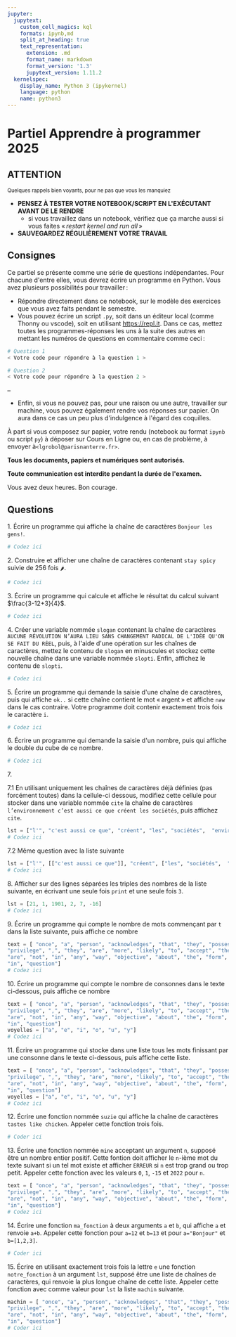 ```yaml
---
jupyter:
  jupytext:
    custom_cell_magics: kql
    formats: ipynb,md
    split_at_heading: true
    text_representation:
      extension: .md
      format_name: markdown
      format_version: '1.3'
      jupytext_version: 1.11.2
  kernelspec:
    display_name: Python 3 (ipykernel)
    language: python
    name: python3
---
```


<!-- LTeX: language=fr -->
Partiel Apprendre à programmer 2025
===================================

## ATTENTION

<small>Quelques rappels bien voyants, pour ne pas que vous les manquiez</small>

- **PENSEZ À TESTER VOTRE NOTEBOOK/SCRIPT EN L'EXÉCUTANT AVANT DE LE RENDRE**
  - si vous travaillez dans un notebook, vérifiez que ça marche aussi si vous faites « *restart
    kernel and run all* »
- **SAUVEGARDEZ RÉGULIÈREMENT VOTRE TRAVAIL**

## Consignes

Ce partiel se présente comme une série de questions indépendantes. Pour chacune d'entre elles, vous
devrez écrire un programme en Python. Vous avez plusieurs possibilités pour travailler :

<!-- #region -->
- Répondre directement dans ce notebook, sur le modèle des exercices que vous avez faits pendant le
  semestre.
- Vous pouvez écrire un script `.py`, soit dans un éditeur local (comme Thonny ou vscode), soit en utilisant
  <https://repl.it>. Dans ce cas, mettez toutes les programmes-réponses les uns à la suite des
  autres en mettant les numéros de questions en commentaire comme ceci :

```python
# Question 1
< Votre code pour répondre à la question 1 >

# Question 2
< Votre code pour répondre à la question 2 >

…
```
<!-- #endregion -->

- Enfin, si vous ne pouvez pas, pour une raison ou une autre, travailler sur machine, vous pouvez
  également rendre vos réponses sur papier. On aura dans ce cas un peu plus d'indulgence à l'égard
  des coquilles.

À part si vous composez sur papier, votre rendu (notebook au format `ipynb` ou script `py`) à
déposer sur Cours en Ligne ou, en cas de problème, à envoyer à`<lgrobol@parisnanterre.fr>`.

**Tous les documents, papiers et numériques sont autorisés.**

**Toute communication est interdite pendant la durée de l'examen.**

Vous avez deux heures. Bon courage.

## Questions

1\. Écrire un programme qui affiche la chaîne de caractères `Bonjour les gens!`.

```python
# Codez ici
```

2\. Construire et afficher une chaîne de caractères contenant `stay spicy` suivie de $256$ fois `🌶️`.

```python
# Codez ici
```

3\. Écrire un programme qui calcule et affiche le résultat du calcul suivant $\frac{3-12+3}{4}$.

```python
# Codez ici
```

4\. Créer une variable nommée `slogan` contenant la chaîne de caractères `AUCUNE RÉVOLUTION N’AURA LIEU SANS
CHANGEMENT RADICAL DE L'IDÉE QU'ON SE FAIT DU RÉEL`, puis, à l'aide d'une opération sur les chaînes
de caractères, mettez le contenu de `slogan` en minuscules et stockez cette nouvelle chaîne dans une
variable nommée `slopti`. Enfin, affichez le contenu de `slopti`.

```python
# Codez ici
```

5\. Écrire un programme qui demande la saisie d'une chaîne de caractères, puis qui affiche
`ok..` si cette chaîne contient le mot « argent » et affiche `naw` dans le cas contraire.
Votre programme doit contenir exactement trois fois le caractère `i`.

```python
# Codez ici

```

6\. Écrire un programme qui demande la saisie d'un nombre, puis qui affiche le double du cube de ce nombre.

```python
# Codez ici
```

7\.

7.1 En utilisant uniquement les chaînes de caractères déjà définies (pas forcément toutes) dans la
cellule-ci dessous, modifiez cette cellule pour stocker dans une variable nommée `cite` la chaîne
de caractères `l’environnement c’est aussi ce que créent les sociétés`, puis affichez `cite`.

```python
lst = ["l'", "c'est aussi ce que", "créent", "les", "sociétés",  "environnement", " "]
# Codez ici
```

7.2 Même question avec la liste suivante

```python
lst = ["l'", [["c'est aussi ce que"]], "créent", ["les", "sociétés",  "environnement"], " "]
# Codez ici
```

8\. Afficher sur des lignes séparées les triples des nombres de la liste suivante, en écrivant une
seule fois `print` et une seule fois `3`.

```python
lst = [21, 1, 1901, 2, 7, -16]
# Codez ici
```

9\. Écrire un programme qui compte le nombre de mots commençant par `t` dans la
liste suivante, puis affiche ce nombre

```python
text = [ "once", "a", "person", "acknowledges", "that", "they", "possess", "some", "form", "of", 
"privilege", ",", "they", "are", "more", "likely", "to", "accept", "the", "reality", "that", "they", 
"are", "not", "in", "any", "way", "objective", "about", "the", "form", "of", "marginalization", 
"in", "question"]
# Codez ici
```

10\. Écrire un programme qui compte le nombre de consonnes dans le texte ci-dessous, puis affiche ce
nombre

```python
text = [ "once", "a", "person", "acknowledges", "that", "they", "possess", "some", "form", "of", 
"privilege", ",", "they", "are", "more", "likely", "to", "accept", "the", "reality", "that", "they", 
"are", "not", "in", "any", "way", "objective", "about", "the", "form", "of", "marginalization", 
"in", "question"]
voyelles = ["a", "e", "i", "o", "u", "y"]
# Codez ici
```

11\. Écrire un programme qui stocke dans une liste tous les mots finissant par une consonne dans le
texte ci-dessous, puis affiche cette liste.

```python
text = [ "once", "a", "person", "acknowledges", "that", "they", "possess", "some", "form", "of", 
"privilege", ",", "they", "are", "more", "likely", "to", "accept", "the", "reality", "that", "they", 
"are", "not", "in", "any", "way", "objective", "about", "the", "form", "of", "marginalization", 
"in", "question"]
voyelles = ["a", "e", "i", "o", "u", "y"]
# Codez ici
```

12\. Écrire une fonction nommée `suzie` qui affiche la chaîne de caractères `tastes like chicken`. Appeler cette
fonction trois fois.

```python
# Coder ici
```

13\. Écrire une fonction nommée `mine` acceptant un argument `n`, supposé être un nombre entier positif. Cette fontion doit
afficher le `n`-ième mot du texte suivant si un tel mot existe et afficher `ERREUR` si `n` est trop
grand ou trop petit. Appeler cette fonction avec les valeurs `0`, `1`, `-15` et `2022` pour `n`.

```python
text = [ "once", "a", "person", "acknowledges", "that", "they", "possess", "some", "form", "of", 
"privilege", ",", "they", "are", "more", "likely", "to", "accept", "the", "reality", "that", "they", 
"are", "not", "in", "any", "way", "objective", "about", "the", "form", "of", "marginalization", 
"in", "question"]
# Codez ici
```

14\. Écrire une fonction `ma_fonction` à deux arguments `a` et `b`, qui affiche `a` et renvoie
`a+b`. Appeler cette fonction pour `a=12` et `b=13` et pour `a="Bonjour"` et `b=[1,2,3]`.

```python
# Coder ici
```

15\. Écrire en utilisant exactement trois fois la lettre `e` une fonction `notre_fonction` à un
argument `lst`, supposé être une liste de chaînes de caractères, qui renvoie la plus longue chaîne de
cette liste. Appeler cette fonction avec comme valeur pour `lst` la liste `machin` suivante.

```python
machin = [ "once", "a", "person", "acknowledges", "that", "they", "possess", "some", "form", "of", 
"privilege", ",", "they", "are", "more", "likely", "to", "accept", "the", "reality", "that", "they", 
"are", "not", "in", "any", "way", "objective", "about", "the", "form", "of", "marginalization", 
"in", "question"]
# Coder ici
```
